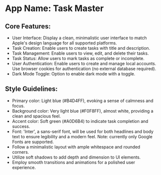 # **App Name**: Task Master

## Core Features:

- User Interface: Display a clean, minimalistic user interface to match Apple's design language for all supported platforms.
- Task Creation: Enable users to create tasks with title and description.
- Task Management: Enable users to view, edit, and delete their tasks.
- Task Status: Allow users to mark tasks as complete or incomplete.
- User Authentication: Enable users to create and manage local accounts. Use browser cookies for authentication (no external database required).
- Dark Mode Toggle: Option to enable dark mode with a toggle.

## Style Guidelines:

- Primary color: Light blue (#B4D4FF), evoking a sense of calmness and focus.
- Background color: Very light blue (#F0F8FF), almost white, providing a clean and spacious feel.
- Accent color: Soft green (#A0D6B4) to indicate task completion and success.
- Font: 'Inter', a sans-serif font, will be used for both headlines and body text to ensure legibility and a modern feel. Note: currently only Google Fonts are supported.
- Follow a minimalistic layout with ample whitespace and rounded corners.
- Utilize soft shadows to add depth and dimension to UI elements.
- Employ smooth transitions and animations for a polished user experience.